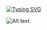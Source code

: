 [![Typing SVG](https://readme-typing-svg.herokuapp.com?font=Pixelify+Sans&size=30&pause=1000&color=F7F7F7&width=435&lines=HIIII+IM+MEDRIIIID+%3DD)](https://git.io/typing-svg)

![Alt text](https://spotify-recently-played-readme.vercel.app/api?user=qmvumbuanhwge32hiyxs30px6)
